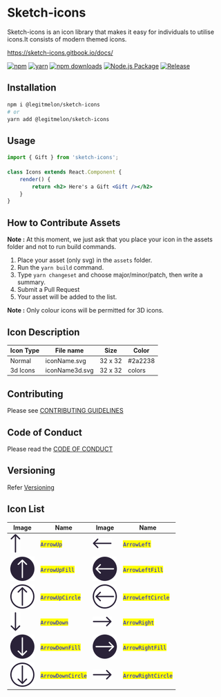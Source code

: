 # Sketch-icons

Sketch-icons is an icon library that makes it easy for individuals to utilise icons.It consists of modern themed icons.

<!-- **Note** : Sketch-icons is still a beta version.We recommend you to wait till we publish the package -->

https://sketch-icons.gitbook.io/docs/

[![npm](https://img.shields.io/static/v1?label=npm&message=6.14.16&color=red)](https://www.npmjs.com/package/sketch-icons)
[![yarn](https://img.shields.io/static/v1?label=yarn&message=1.22.17&color=blue)](https://www.npmjs.com/package/sketch-icons)
[![npm downloads](https://img.shields.io/npm/dm/sketch-icons.svg?style=flat-square&color=purple)](https://www.npmjs.com/package/sketch-icons)
[![Node.js Package](https://github.com/garudatechnologydevelopers/Sketch-icons/actions/workflows/npm-publish.yml/badge.svg?branch=main)](https://github.com/garudatechnologydevelopers/Sketch-icons/actions/workflows/npm-publish.yml)
[![Release](https://github.com/garudatechnologydevelopers/Sketch-icons/actions/workflows/release.yml/badge.svg?branch=main)](https://github.com/garudatechnologydevelopers/Sketch-icons/actions/workflows/release.yml)

## Installation

```bash
npm i @legitmelon/sketch-icons
# or 
yarn add @legitmelon/sketch-icons
```

## Usage

```jsx
import { Gift } from 'sketch-icons';

class Icons extends React.Component {
    render() {
        return <h2> Here's a Gift <Gift /></h2>
    }
}
```

## How to Contribute Assets

**Note :** At this moment, we just ask that you place your icon in the assets folder and not to run build commands.
1. Place your asset (only svg) in the `assets` folder. 
2. Run the `yarn build` command.
3. Type `yarn changeset` and choose major/minor/patch, then write a summary.
4. Submit a Pull Request
5. Your asset will be added to the list.

**Note :** Only colour icons will be permitted for 3D icons.
## Icon Description

| Icon Type  | File name       | Size     | Color   |
| --------   | --------------  |----------|---------|
| Normal     | iconName.svg    |  32 x 32 | #2a2238 |
| 3d Icons   | iconName3d.svg  |  32 x 32 | colors  |

## Contributing

Please see [CONTRIBUTING GUIDELINES](CONTRIBUTING.md)

## Code of Conduct

Please read the [CODE OF CONDUCT](CODE\_OF\_CONDUCT.md)

## Versioning

Refer [Versioning](VERSIONING.md)

## Icon List

| Image                              | Name                                               | Image | Name |
| ---------------------------------- | -------------------------------------------------- |-------|------|
| ![](./assets/arrow-up.svg) | <mark style="color:blue;">`ArrowUp`</mark> |           ![](./assets/arrow-left.svg) | <mark style="color:blue;">`ArrowLeft`</mark> | 
| ![](./assets/arrow-up-fill.svg) | <mark style="color:blue;">`ArrowUpFill`</mark> |           ![](./assets/arrow-left-fill.svg) | <mark style="color:blue;">`ArrowLeftFill`</mark> | 
| ![](./assets/arrow-up-circle.svg) | <mark style="color:blue;">`ArrowUpCircle`</mark> |           ![](./assets/arrow-left-circle.svg) | <mark style="color:blue;">`ArrowLeftCircle`</mark> | 
| ![](./assets/arrow-down.svg) | <mark style="color:blue;">`ArrowDown`</mark> |           ![](./assets/arrow-right.svg) | <mark style="color:blue;">`ArrowRight`</mark> | 
| ![](./assets/arrow-down-fill.svg) | <mark style="color:blue;">`ArrowDownFill`</mark> |           ![](./assets/arrow-right-fill.svg) | <mark style="color:blue;">`ArrowRightFill`</mark> | 
| ![](./assets/arrow-down-circle.svg) | <mark style="color:blue;">`ArrowDownCircle`</mark> |           ![](./assets/arrow-right.svg) | <mark style="color:blue;">`ArrowRightCircle`</mark> | 
